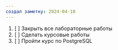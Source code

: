 ```yaml
---
создал заметку: 2024-04-10
---
```

1. [ ] Закрыть все лабораторные работы
2. [ ] Сделать курсовые работы
3. [ ] Пройти курс по PostgreSQL